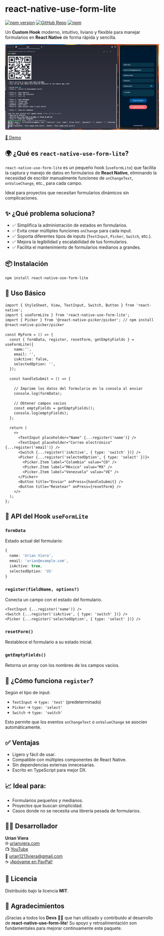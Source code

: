 # react-native-use-form-lite

[![npm version](https://img.shields.io/npm/v/react-native-use-form-lite.svg?style=flat-square)](https://www.npmjs.com/package/react-native-use-form-lite)
[![GitHub Repo](https://img.shields.io/badge/GitHub-repository-blue?style=flat-square&logo=github)](https://github.com/urian121/react-native-use-form-lite)
[![npm](https://img.shields.io/npm/dt/react-native-use-form-lite.svg)](https://www.npmjs.com/package/react-native-use-form-lite)

Un **Custom Hook** moderno, intuitivo, liviano y flexible para manejar formularios en **React Native** de forma rápida y sencilla.

![Vista previa](https://raw.githubusercontent.com/urian121/imagenes-proyectos-github/refs/heads/master/react-native-use-form-lite-2.png)

<a href="https://snack.expo.dev/b7beF8lDI4xyhmbm2sB76"> 🚀 Demo </a>


## 🌍 ¿Qué es `react-native-use-form-lite`?

`react-native-use-form-lite` es un pequeño hook (`useFormLite`) que facilita la captura y manejo de datos en formularios de **React Native**, eliminando la necesidad de escribir manualmente funciones de `onChangeText`, `onValueChange`, etc., para cada campo.

Ideal para proyectos que necesitan formularios dinámicos sin complicaciones.


## ✨ ¿Qué problema soluciona?

- ✅ Simplifica la administración de estados en formularios.
- ✅ Evita crear múltiples funciones `onChange` para cada input.
- ✅ Soporta diferentes tipos de inputs (`TextInput`, `Picker`, `Switch`, etc.).
- ✅ Mejora la legibilidad y escalabilidad de tus formularios.
- ✅ Facilita el mantenimiento de formularios medianos a grandes.


## 📦 Instalación

```bash
npm install react-native-use-form-lite
```

## 🔧 Uso Básico

```tsx
import { StyleSheet, View, TextInput, Switch, Button } from 'react-native';
import { useFormLite } from 'react-native-use-form-lite';
import { Picker } from '@react-native-picker/picker'; // npm install @react-native-picker/picker

const MyForm = () => {
  const { formData, register, resetForm, getEmptyFields } = useFormLite({
    name:'',
    email: '',
    isActive: false,
    selectedOption: '',
  });

  const handleSubmit = () => {

    // Imprime los datos del formulario en la consola al enviar
    console.log(formData);

    // Obtener campos vacios
    const emptyFields = getEmptyFields();
    console.log(emptyFields);
  };

  return (
    <>
      <TextInput placeholder="Name" {...register('name')} />
      <TextInput placeholder="Correo electrónico" {...register('email')} />
      <Switch {...register('isActive', { type: 'switch' })} />
      <Picker {...register('selectedOption', { type: 'select' })}>
        <Picker.Item label="Colombia" value="CO" />
        <Picker.Item label="México" value="MX" />
        <Picker.Item label="Venezuela" value="VE" />
      </Picker>
      <Button title="Enviar" onPress={handleSubmit} />
      <Button title="Resetear" onPress={resetForm} />
    </>
  );
};
```

## 🧩 API del Hook `useFormLite`

### `formData`
Estado actual del formulario:

```ts
{
  name: 'Urian Viera',
  email: 'urian@example.com',
  isActive: true,
  selectedOption: 'US'
}
```

### `register(fieldName, options?)`
Conecta un campo con el estado del formulario.

```tsx
<TextInput {...register('name')} />
<Switch {...register('isActive', { type: 'switch' })} />
<Picker {...register('selectedOption', { type: 'select' })} />
```

### `resetForm()`
Restablece el formulario a su estado inicial.

### `getEmptyFields()`
Retorna un array con los nombres de los campos vacíos.


## 🧠 ¿Cómo funciona `register`?

Según el tipo de input:

- `TextInput` → `type: 'text'` (predeterminado)
- `Picker` → `type: 'select'`
- `Switch` → `type: 'switch'`

Esto permite que los eventos `onChangeText` o `onValueChange` se asocien automáticamente.


## ✅ Ventajas

- Ligero y fácil de usar.
- Compatible con múltiples componentes de React Native.
- Sin dependencias externas innecesarias.
- Escrito en TypeScript para mejor DX.


## 📈 Ideal para:

- Formularios pequeños y medianos.
- Proyectos que buscan simplicidad.
- Casos donde no se necesita una librería pesada de formularios.


## 👨‍💻 Desarrollador

**Urian Viera**  
🌐 [urianviera.com](https://www.urianviera.com)  
📺 [YouTube](https://www.youtube.com/WebDeveloperUrianViera)  
💌 [urian1213viera@gmail.com](mailto:urian1213viera@gmail.com)  
☕ [¡Apóyame en PayPal!](https://www.paypal.com/donate/?hosted_button_id=4SV78MQJJH3VE)


## 📜 Licencia

Distribuido bajo la licencia **MIT**.


## 🙌 Agradecimientos

¡Gracias a todos los **Devs** 👨‍💻 que han utilizado y contribuido al desarrollo de **react-native-use-form-lite**! Su apoyo y retroalimentación son fundamentales para mejorar continuamente este paquete.
